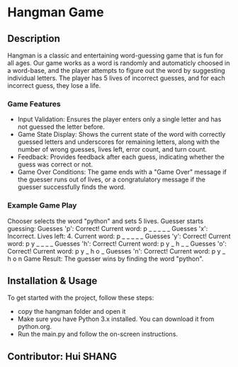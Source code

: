 # Hangman Game

## Description
Hangman is a classic and entertaining word-guessing game that is fun for all ages. Our game works as a word is randomly and automaticly choosed in a word-base, and the player attempts to figure out the word by suggesting individual letters. The player has 5 lives of incorrect guesses, and for each incorrect guess, they lose a life.

### Game Features
- Input Validation: Ensures the player enters only a single letter and has not guessed the letter before.
- Game State Display: Shows the current state of the word with correctly guessed letters and underscores for remaining letters, along with the number of wrong guesses, lives left, error count, and turn count.
- Feedback: Provides feedback after each guess, indicating whether the guess was correct or not.
- Game Over Conditions: The game ends with a "Game Over" message if the guesser runs out of lives, or a congratulatory message if the guesser successfully finds the word.

### Example Game Play
Chooser selects the word "python" and sets 5 lives.
Guesser starts guessing:
Guesses 'p': Correct! Current word: p _ _ _ _ _
Guesses 'x': Incorrect. Lives left: 4. Current word: p _ _ _ _ _
Guesses 'y': Correct! Current word: p y _ _ _ _
Guesses 'h': Correct! Current word: p y _ h _ _
Guesses 'o': Correct! Current word: p y _ h o _
Guesses 'n': Correct! Current word: p y _ h o n
Game Result: The guesser wins by finding the word "python".

## Installation & Usage
To get started with the project, follow these steps:

- copy the hangman folder and open it
- Make sure you have Python 3.x installed. You can download it from python.org.
- Run the main.py and follow the on-screen instructions.

## Contributor: Hui SHANG
